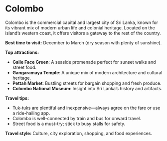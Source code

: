 # Colombo
Colombo is the commercial capital and largest city of Sri Lanka, known for its vibrant mix of modern urban life and colonial heritage. Located on the island’s western coast, it offers visitors a gateway to the rest of the country.

**Best time to visit:** December to March (dry season with plenty of sunshine).

**Top attractions:**
- **Galle Face Green**: A seaside promenade perfect for sunset walks and street food.
- **Gangaramaya Temple**: A unique mix of modern architecture and cultural heritage.
- **Pettah Market**: Bustling streets for bargain shopping and fresh produce.
- **Colombo National Museum**: Insight into Sri Lanka’s history and artifacts.

**Travel tips:**
- Tuk-tuks are plentiful and inexpensive—always agree on the fare or use a ride-hailing app.
- Colombo is well-connected by train and bus for onward travel.
- Street food is a must-try; stick to busy stalls for safety.

**Travel style:** Culture, city exploration, shopping, and food experiences.